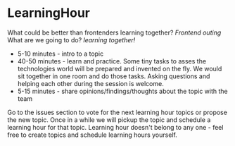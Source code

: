 # LearningHour

What could be better than frontenders learning together? *Frontend outing*
What are we going to do? *learning together!*

- 5-10 minutes - intro to a topic
- 40-50 minutes - learn and practice. Some tiny tasks to asses the technologies world will be prepared and invented on the fly. We would sit together in one room and do those tasks. Asking questions and helping each other during the session is welcome.
- 5-15 minutes - share opinions/findings/thoughts about the topic with the team

Go to the issues section to vote for the next learning hour topics or propose the new topic. Once in a while we will pickup the topic and schedule a learning hour for that topic. Learning hour doesn't belong to any one - feel free to create topics and schedule learning hours yourself. 
